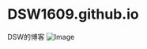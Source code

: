 # DSW1609.github.io
DSW的博客
![Image](https://github.com/DSW1609/DSWgitimg/blob/master/tencentindex.PNG)
